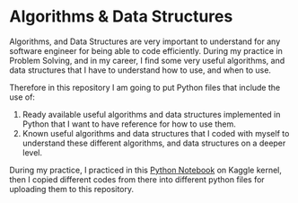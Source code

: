 # Algorithms & Data Structures

Algorithms, and Data Structures are very important to understand for any software engineer for being able to code efficiently. During my practice in Problem Solving, and in my career, I find some very useful algorithms, and data structures that I have to understand how to use, and when to use. 

Therefore in this repository I am going to put Python files that include the use of:
1. Ready available useful algorithms and data structures implemented in Python that I want to have reference for how to use them.
2. Known useful algorithms and data structures that I coded with myself to understand these different algorithms, and data structures on a deeper level.

During my practice, I practiced in this [Python Notebook](https://www.kaggle.com/bahgat94/algorithms-data-structures/edit) on Kaggle kernel, then I copied different codes from there into different python files for uploading them to this repository.
